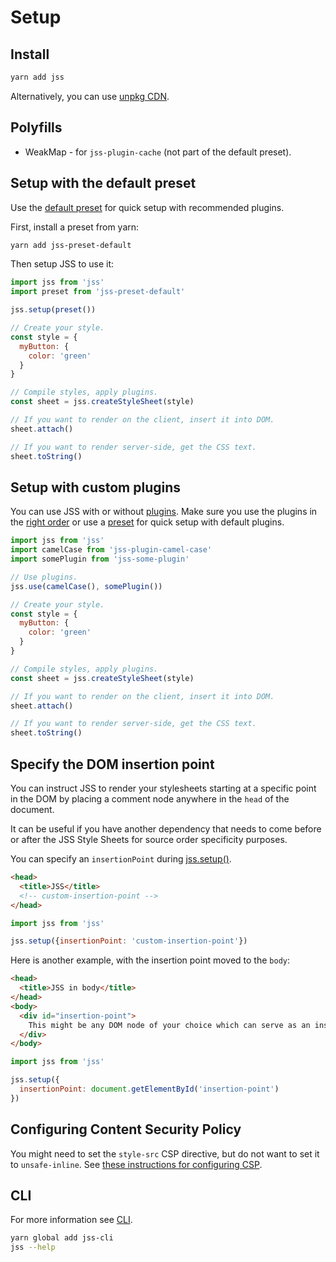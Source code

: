 # Setup

## Install

```bash
yarn add jss
```

Alternatively, you can use [unpkg CDN](./cdn-links.md).

## Polyfills

- WeakMap - for `jss-plugin-cache` (not part of the default preset).

## Setup with the default preset

Use the [default preset](https://github.com/cssinjs/jss/tree/master/packages/jss-preset-default) for quick setup with recommended plugins.

First, install a preset from yarn:

```bash
yarn add jss-preset-default
```

Then setup JSS to use it:

```javascript
import jss from 'jss'
import preset from 'jss-preset-default'

jss.setup(preset())

// Create your style.
const style = {
  myButton: {
    color: 'green'
  }
}

// Compile styles, apply plugins.
const sheet = jss.createStyleSheet(style)

// If you want to render on the client, insert it into DOM.
sheet.attach()

// If you want to render server-side, get the CSS text.
sheet.toString()
```

## Setup with custom plugins

You can use JSS with or without [plugins](https://github.com/cssinjs?q=plugin). Make sure you use the plugins in the [right order](https://github.com/cssinjs/jss/blob/master/docs/plugins.md#order-does-matter) or use a [preset](https://github.com/cssinjs/jss/tree/master/packages/jss-preset-default) for quick setup with default plugins.

```javascript
import jss from 'jss'
import camelCase from 'jss-plugin-camel-case'
import somePlugin from 'jss-some-plugin'

// Use plugins.
jss.use(camelCase(), somePlugin())

// Create your style.
const style = {
  myButton: {
    color: 'green'
  }
}

// Compile styles, apply plugins.
const sheet = jss.createStyleSheet(style)

// If you want to render on the client, insert it into DOM.
sheet.attach()

// If you want to render server-side, get the CSS text.
sheet.toString()
```

## Specify the DOM insertion point

You can instruct JSS to render your stylesheets starting at a specific point in the DOM by placing a comment node anywhere in the `head` of the document.

It can be useful if you have another dependency that needs to come before or after the JSS Style Sheets for source order specificity purposes.

You can specify an `insertionPoint` during [jss.setup()](https://github.com/cssinjs/jss/blob/master/docs/jss-api.md#setup-jss-instance).

```html
<head>
  <title>JSS</title>
  <!-- custom-insertion-point -->
</head>
```

```js
import jss from 'jss'

jss.setup({insertionPoint: 'custom-insertion-point'})
```

Here is another example, with the insertion point moved to the `body`:

```html
<head>
  <title>JSS in body</title>
</head>
<body>
  <div id="insertion-point">
    This might be any DOM node of your choice which can serve as an insertion point.
  </div>
</body>
```

```js
import jss from 'jss'

jss.setup({
  insertionPoint: document.getElementById('insertion-point')
})
```

## Configuring Content Security Policy

You might need to set the `style-src` CSP directive, but do not want to set it to `unsafe-inline`. See [these instructions for configuring CSP](csp.md).

## CLI

For more information see [CLI](https://github.com/cssinjs/cli).

```bash
yarn global add jss-cli
jss --help
```
